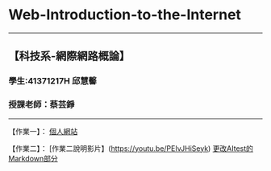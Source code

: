 # Web-Introduction-to-the-Internet
---
【科技系-網際網路概論】
---
### 學生:41371217H 邱慧馨
### 授課老師：蔡芸錚
---
【作業一】：
[個人網站](https://huixinnn77.github.io/Web-Introduction-to-the-Internet/)

【作業二】：
[作業二說明影片】(https://youtu.be/PEIvJHiSeyk)
[更改AItest的Markdown部分](AItest.tsx)

